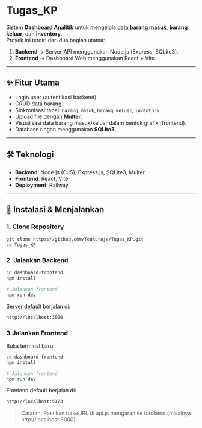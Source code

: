 # Tugas_KP

Sistem **Dashboard Analitik** untuk mengelola data **barang masuk**, **barang keluar**, dan **inventory**.  
Proyek ini terdiri dari dua bagian utama:

1. **Backend** → Server API menggunakan Node.js (Express, SQLite3).  
2. **Frontend** → Dashboard Web menggunakan React + Vite.  

---

## ✨ Fitur Utama
- Login user (autentikasi backend).
- CRUD data barang.
- Sinkronisasi tabel: `barang_masuk`, `barang_keluar`, `inventory`.
- Upload file dengan **Multer**.
- Visualisasi data barang masuk/keluar dalam bentuk grafik (frontend).
- Database ringan menggunakan **SQLite3**.

---

## 🛠️ Teknologi
- **Backend**: Node.js (CJS), Express.js, SQLite3, Multer  
- **Frontend**: React, Vite  
- **Deployment**: Railway 

---

## 🚀 Instalasi & Menjalankan

### 1. Clone Repository
```bash
git clone https://github.com/Teukuraja/Tugas_KP.git
cd Tugas_KP

```

### 2. Jalankan Backend
```bash
cd dashboard-frontend
npm install

# Jalankan frontend
npm run dev
```

Server default berjalan di:

```bash
http://localhost:3000

```
### 3.Jalankan Frontend
Buka terminal baru:
```bash
cd dashboard-frontend
npm install

# Jalankan frontend
npm run dev
```
Frontend default berjalan di:
```bash
http://localhost:5173
```
> Catatan: Pastikan baseURL di api.js mengarah ke backend (misalnya http://localhost:3000).

